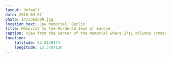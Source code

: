 ```yaml
---
layout: default
date: 2016-04-07
photo: 1473362200.jpg
location_text: Jew Memorial, Berlin
title: Memorial to the Murdered Jews of Europe
caption: View from the center of the memorial where 2711 columns commemorate the Holocaust. The feeling inside is very strange and one can feeel oppressed and lost.
location:
    latitude: 52.5139474
    longitude: 13.3787126
---
```

